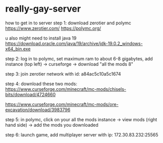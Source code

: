 # really-gay-server

how to get in to server
step 1: download zerotier and polymc
https://www.zerotier.com/
https://polymc.org/

u also might need to install java 19
https://download.oracle.com/java/19/archive/jdk-19.0.2_windows-x64_bin.exe

step 2: log in to polymc, set maximum ram to about 6-8 gigabytes, add instance (top left) -> curseforge -> download "all the mods 8"

step 3: join zerotier network with id: a84ac5c10a5c1674

step 4: download these two mods:
https://www.curseforge.com/minecraft/mc-mods/chisels-bits/download/4724660

https://www.curseforge.com/minecraft/mc-mods/ore-excavation/download/3983796


step 5: in polymc, click on your all the mods instance -> view mods (right hand side) -> add the mods you downloaded

step 6: launch game, add multiplayer server with ip: 172.30.83.232:25565
